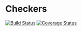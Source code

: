 # Checkers

[![Build Status](https://travis-ci.org/theophilereq/checkers.png?branch=master)](https://travis-ci.org/theophilereq/checkers)
[![Coverage Status](https://coveralls.io/repos/github/theophilereq/checkers/badge.svg?branch=master)](https://coveralls.io/github/theophilereq/checkers?branch=master)